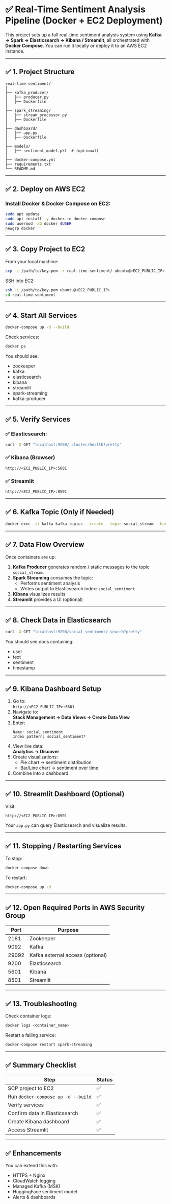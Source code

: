 # ✅ Real-Time Sentiment Analysis Pipeline (Docker + EC2 Deployment)

This project sets up a full real-time sentiment analysis system using **Kafka → Spark → Elasticsearch → Kibana / Streamlit**, all orchestrated with **Docker Compose**. You can run it locally or deploy it to an AWS EC2 instance.

---

## ✅ 1. Project Structure

```
real-time-sentiment/
│
├── kafka_producer/
│   ├── producer.py
│   ├── Dockerfile
│
├── spark_streaming/
│   ├── stream_processor.py
│   ├── Dockerfile
│
├── dashboard/
│   ├── app.py
│   ├── Dockerfile
│
├── models/
│   ├── sentiment_model.pkl  # (optional)
│
├── docker-compose.yml
├── requirements.txt
└── README.md
```

---

## ✅ 2. Deploy on AWS EC2

### Install Docker & Docker Compose on EC2:
```bash
sudo apt update
sudo apt install -y docker.io docker-compose
sudo usermod -aG docker $USER
newgrp docker
```

---

## ✅ 3. Copy Project to EC2

From your local machine:
```bash
scp -i /path/to/key.pem -r real-time-sentiment/ ubuntu@<EC2_PUBLIC_IP>:/home/ubuntu/
```

SSH into EC2:
```bash
ssh -i /path/to/key.pem ubuntu@<EC2_PUBLIC_IP>
cd real-time-sentiment
```

---

## ✅ 4. Start All Services

```bash
docker-compose up -d --build
```

Check services:
```bash
docker ps
```

You should see:
- zookeeper  
- kafka  
- elasticsearch  
- kibana  
- streamlit  
- spark-streaming  
- kafka-producer

---

## ✅ 5. Verify Services

### ✅ Elasticsearch:
```bash
curl -X GET "localhost:9200/_cluster/health?pretty"
```

### ✅ Kibana (Browser)
```
http://<EC2_PUBLIC_IP>:5601
```

### ✅ Streamlit
```
http://<EC2_PUBLIC_IP>:8501
```

---

## ✅ 6. Kafka Topic (Only if Needed)

```bash
docker exec -it kafka kafka-topics --create --topic social_stream --bootstrap-server kafka:9092
```

---

## ✅ 7. Data Flow Overview

Once containers are up:

1. **Kafka Producer** generates random / static messages to the topic `social_stream`.
2. **Spark Streaming** consumes the topic:
   - Performs sentiment analysis
   - Writes output to Elasticsearch index: `social_sentiment`
3. **Kibana** visualizes results
4. **Streamlit** provides a UI (optional)

---

## ✅ 8. Check Data in Elasticsearch

```bash
curl -X GET "localhost:9200/social_sentiment/_search?pretty"
```

You should see docs containing:
- user
- text
- sentiment
- timestamp

---

## ✅ 9. Kibana Dashboard Setup

1. Go to:  
   `http://<EC2_PUBLIC_IP>:5601`
2. Navigate to:  
   **Stack Management → Data Views → Create Data View**
3. Enter:
   ```
   Name: social_sentiment
   Index pattern: social_sentiment*
   ```
4. View live data:  
   **Analytics → Discover**
5. Create visualizations:
   - Pie chart → sentiment distribution
   - Bar/Line chart → sentiment over time
6. Combine into a dashboard

---

## ✅ 10. Streamlit Dashboard (Optional)

Visit:
```
http://<EC2_PUBLIC_IP>:8501
```

Your `app.py` can query Elasticsearch and visualize results.

---

## ✅ 11. Stopping / Restarting Services

To stop:
```bash
docker-compose down
```

To restart:
```bash
docker-compose up -d
```

---

## ✅ 12. Open Required Ports in AWS Security Group

| Port | Purpose |
|------|--------|
| 2181 | Zookeeper |
| 9092 | Kafka |
| 29092| Kafka external access (optional) |
| 9200 | Elasticsearch |
| 5601 | Kibana |
| 8501 | Streamlit |

---

## ✅ 13. Troubleshooting

Check container logs:
```bash
docker logs <container_name>
```

Restart a failing service:
```bash
docker-compose restart spark-streaming
```

---

## ✅ Summary Checklist

| Step | Status |
|------|--------|
| SCP project to EC2| ✅ |
| Run `docker-compose up -d --build`| ✅ |
| Verify services| ✅ |
| Confirm data in Elasticsearch| ✅ |
| Create Kibana dashboard| ✅ |
| Access Streamlit| ✅ |

---

## ✅ Enhancements

You can extend this with:
- HTTPS + Nginx
- CloudWatch logging
- Managed Kafka (MSK)
- HuggingFace sentiment model
- Alerts & dashboards

